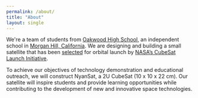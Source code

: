 ```yaml
---
permalink: /about/
title: "About"
layout: single
---
```


We're a team of students from [Oakwood High School](https://oakwoodway.org/), an independent school in [Morgan Hill, California](https://en.wikipedia.org/wiki/Morgan_Hill,_California).  We are designing and building a small satellite that has been [selected](https://www.nasa.gov/centers-and-facilities/kennedy/nasa-selects-new-round-of-candidates-for-cubesat-missions-to-station/) for orbital launch by [NASA’s CubeSat Launch Initiative](https://www.nasa.gov/kennedy/launch-services-program/cubesat-launch-initiative/).

To achieve our objectives of technology demonstration and educational outreach, we will construct NyanSat, a 2U CubeSat (10 x 10 x 22 cm). Our satellite will inspire students and provide learning opportunities while contributing to the development of new and innovative space technologies.
